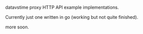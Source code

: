 
datavstime proxy HTTP API example implementations.

Currently just one written in go (working but not quite finished).

more soon.
